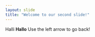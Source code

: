 ```yaml
---
layout: slide
title: "Welcome to our second slide!"
---
```

Halli **Hallo**
Use the left arrow to go back!
